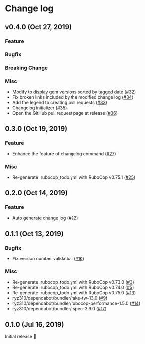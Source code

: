 # Change log

## v0.4.0 (Oct 27, 2019)

### Feature
### Bugfix
### Breaking Change
### Misc

* Modify to display gem versions sorted by tagged date ([#32](https://github.com/ryz310/gem_comet/pull/32))
* Fix broken links included by the modified change log ([#34](https://github.com/ryz310/gem_comet/pull/34))
* Add the legend to creating pull requests ([#33](https://github.com/ryz310/gem_comet/pull/33))
* Changelog initializer ([#35](https://github.com/ryz310/gem_comet/pull/35))
* Open the GitHub pull request page at release ([#36](https://github.com/ryz310/gem_comet/pull/36))

## 0.3.0 (Oct 19, 2019)

### Feature

* Enhance the feature of changelog command ([#27](https://github.com/ryz310/gem_comet/pull/27))

### Misc

* Re-generate .rubocop_todo.yml with RuboCop v0.75.1 ([#25](https://github.com/ryz310/gem_comet/pull/25))

## 0.2.0 (Oct 14, 2019)

### Feature

* Auto generate change log ([#22](https://github.com/ryz310/gem_comet/pull/22))

## 0.1.1 (Oct 13, 2019)

### Bugfix

* Fix version number validation ([#16](https://github.com/ryz310/gem_comet/pull/16))

### Misc

* Re-generate .rubocop_todo.yml with RuboCop v0.73.0 ([#3](https://github.com/ryz310/gem_comet/pull/3))
* Re-generate .rubocop_todo.yml with RuboCop v0.74.0 ([#5](https://github.com/ryz310/gem_comet/pull/5))
* Re-generate .rubocop_todo.yml with RuboCop v0.75.0 ([#13](https://github.com/ryz310/gem_comet/pull/13))
* ryz310/dependabot/bundler/rake-tw-13.0 ([#9](https://github.com/ryz310/gem_comet/pull/9))
* ryz310/dependabot/bundler/rubocop-performance-1.5.0 ([#14](https://github.com/ryz310/gem_comet/pull/14))
* ryz310/dependabot/bundler/rspec-3.9.0 ([#17](https://github.com/ryz310/gem_comet/pull/17))

## 0.1.0 (Jul 16, 2019)

Initial release :rocket:
